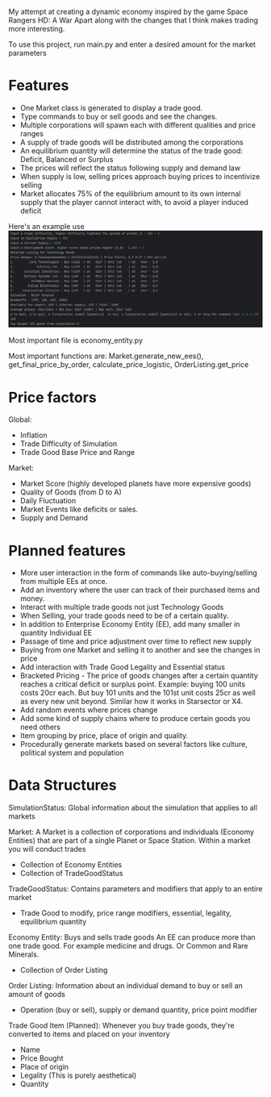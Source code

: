 My attempt at creating a dynamic economy inspired by the game Space Rangers HD: A War Apart along with the changes that I think makes trading more interesting.

To use this project, run main.py and enter a desired amount for the market parameters

# Features
- One Market class is generated to display a trade good.
- Type commands to buy or sell goods and see the changes.
- Multiple corporations will spawn each with different qualities and price ranges
- A supply of trade goods will be distributed among the corporations
- An equilibrium quantity will determine the status of the trade good: Deficit, Balanced or Surplus
- The prices will reflect the status following supply and demand law 
- When supply is low, selling prices approach buying prices to incentivize selling
- Market allocates 75% of the equilibrium amount to its own internal supply that the player cannot interact with, to avoid a player induced deficit

Here's an example use
![](images/pic1.png?)


Most important file is economy_entity.py

Most important functions are: Market.generate_new_ees(), get_final_price_by_order, calculate_price_logistic, OrderListing.get_price

# Price factors

Global:
  * Inflation   
  * Trade Difficulty of Simulation
  * Trade Good Base Price and Range

Market:
  * Market Score (highly developed planets have more expensive goods)
  * Quality of Goods (from D to A)
  * Daily Fluctuation
  * Market Events like deficits or sales.
  * Supply and Demand

# Planned features
- More user interaction in the form of commands like auto-buying/selling from multiple EEs at once.
- Add an inventory where the user can track of their purchased items and money.
- Interact with multiple trade goods not just Technology Goods
- When Selling, your trade goods need to be of a certain quality.
- In addition to Enterprise Economy Entity (EE), add many smaller in quantity Individual EE
- Passage of time and price adjustment over time to reflect new supply
- Buying from one Market and selling it to another and see the changes in price
- Add interaction with Trade Good Legality and Essential status
- Bracketed Pricing - The price of goods changes after a certain quantity reaches a critical deficit or surplus point. Example: buying 100 units costs 20cr each. But buy 101 units and the 101st unit costs 25cr as well as every new unit beyond. Similar how it works in Starsector or X4.
- Add random events where prices change
- Add some kind of supply chains where to produce certain goods you need others
- Item grouping by price, place of origin and quality.
- Procedurally generate markets based on several factors like culture, political system and population

# Data Structures
SimulationStatus:
Global information about the simulation that applies to all markets

Market:
A Market is a collection of corporations and individuals (Economy Entities) that are part of a single Planet or Space Station.
Within a market you will conduct trades
  - Collection of Economy Entities
  - Collection of TradeGoodStatus

TradeGoodStatus:
Contains parameters and modifiers that apply to an entire market
  - Trade Good to modify, price range modifiers, essential, legality, equilibrium quantity

Economy Entity:
Buys and sells trade goods
An EE can produce more than one trade good. For example medicine and drugs. Or Common and Rare Minerals.
  - Collection of Order Listing

Order Listing:
Information about an individual demand to buy or sell an amount of goods
  - Operation (buy or sell), supply or demand quantity, price point modifier

Trade Good Item (Planned):
Whenever you buy trade goods, they're converted to items and placed on your inventory
  - Name
  - Price Bought
  - Place of origin
  - Legality (This is purely aesthetical)
  - Quantity
